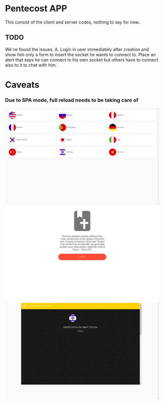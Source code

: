# Pentecost APP

This consist of the client and server codes, nothing to say for now..

## TODO

We've found the issues. A. Login in user immediately after creation and show him only a form to insert the socket he wants to connect to. Place an alert that says he can connect to his own socket but others have to connect also to it to chat with him.

# Caveats

### Due to SPA mode, full reload needs to be taking care of

<img src="./shots/shot1.png">
<br>
<img src="./shots/shot2.png">
<br>
<img src="./shots/shot3.png">
